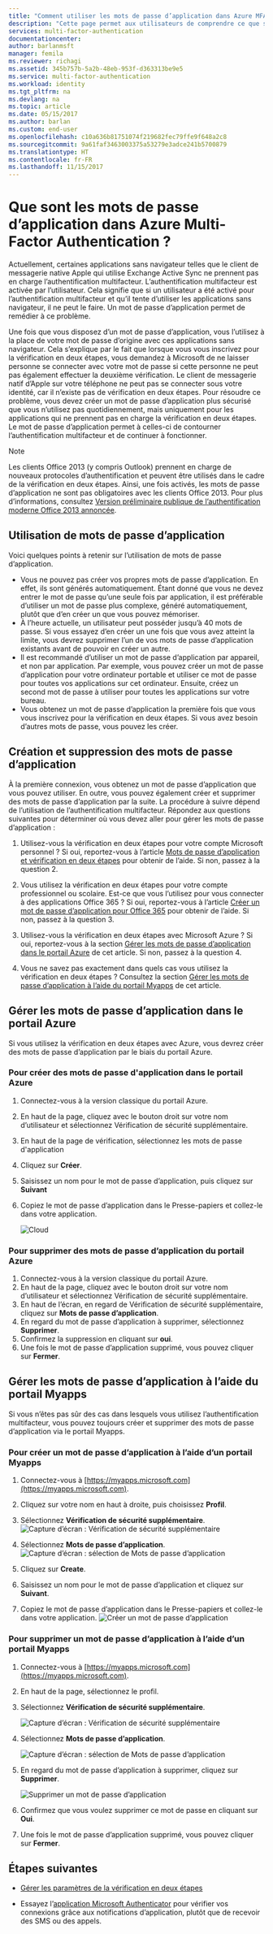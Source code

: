 ```yaml
---
title: "Comment utiliser les mots de passe d’application dans Azure MFA ? | Microsoft Docs"
description: "Cette page permet aux utilisateurs de comprendre ce que sont les mots de passe d’application et leur utilisation avec Azure MFA."
services: multi-factor-authentication
documentationcenter: 
author: barlanmsft
manager: femila
ms.reviewer: richagi
ms.assetid: 345b757b-5a2b-48eb-953f-d363313be9e5
ms.service: multi-factor-authentication
ms.workload: identity
ms.tgt_pltfrm: na
ms.devlang: na
ms.topic: article
ms.date: 05/15/2017
ms.author: barlan
ms.custom: end-user
ms.openlocfilehash: c10a636b81751074f219682fec79ffe9f648a2c8
ms.sourcegitcommit: 9a61faf3463003375a53279e3adce241b5700879
ms.translationtype: HT
ms.contentlocale: fr-FR
ms.lasthandoff: 11/15/2017
---
```

# <a name="what-are-app-passwords-in-azure-multi-factor-authentication"></a>Que sont les mots de passe d’application dans Azure Multi-Factor Authentication ?
Actuellement, certaines applications sans navigateur telles que le client de messagerie native Apple qui utilise Exchange Active Sync ne prennent pas en charge l’authentification multifacteur. L’authentification multifacteur est activée par l’utilisateur. Cela signifie que si un utilisateur a été activé pour l’authentification multifacteur et qu’il tente d’utiliser les applications sans navigateur, il ne peut le faire. Un mot de passe d’application permet de remédier à ce problème.

Une fois que vous disposez d’un mot de passe d’application, vous l’utilisez à la place de votre mot de passe d’origine avec ces applications sans navigateur. Cela s’explique par le fait que lorsque vous vous inscrivez pour la vérification en deux étapes, vous demandez à Microsoft de ne laisser personne se connecter avec votre mot de passe si cette personne ne peut pas également effectuer la deuxième vérification. Le client de messagerie natif d’Apple sur votre téléphone ne peut pas se connecter sous votre identité, car il n’existe pas de vérification en deux étapes. Pour résoudre ce problème, vous devez créer un mot de passe d’application plus sécurisé que vous n’utilisez pas quotidiennement, mais uniquement pour les applications qui ne prennent pas en charge la vérification en deux étapes. Le mot de passe d’application permet à celles-ci de contourner l’authentification multifacteur et de continuer à fonctionner.

> [!NOTE]
> Les clients Office 2013 (y compris Outlook) prennent en charge de nouveaux protocoles d’authentification et peuvent être utilisés dans le cadre de la vérification en deux étapes.  Ainsi, une fois activés, les mots de passe d’application ne sont pas obligatoires avec les clients Office 2013.  Pour plus d’informations, consultez [Version préliminaire publique de l’authentification moderne Office 2013 annoncée](https://blogs.office.com/2015/03/23/office-2013-modern-authentication-public-preview-announced/).


## <a name="how-to-use-app-passwords"></a>Utilisation de mots de passe d’application
Voici quelques points à retenir sur l’utilisation de mots de passe d’application.

* Vous ne pouvez pas créer vos propres mots de passe d’application. En effet, ils sont générés automatiquement. Étant donné que vous ne devez entrer le mot de passe qu’une seule fois par application, il est préférable d’utiliser un mot de passe plus complexe, généré automatiquement, plutôt que d’en créer un que vous pouvez mémoriser.
* À l’heure actuelle, un utilisateur peut posséder jusqu’à 40 mots de passe. Si vous essayez d’en créer un une fois que vous avez atteint la limite, vous devrez supprimer l’un de vos mots de passe d’application existants avant de pouvoir en créer un autre.
* Il est recommandé d’utiliser un mot de passe d’application par appareil, et non par application. Par exemple, vous pouvez créer un mot de passe d’application pour votre ordinateur portable et utiliser ce mot de passe pour toutes vos applications sur cet ordinateur. Ensuite, créez un second mot de passe à utiliser pour toutes les applications sur votre bureau.
* Vous obtenez un mot de passe d’application la première fois que vous vous inscrivez pour la vérification en deux étapes.  Si vous avez besoin d’autres mots de passe, vous pouvez les créer.



## <a name="creating-and-deleting-app-passwords"></a>Création et suppression des mots de passe d’application
À la première connexion, vous obtenez un mot de passe d’application que vous pouvez utiliser.  En outre, vous pouvez également créer et supprimer des mots de passe d’application par la suite.  La procédure à suivre dépend de l’utilisation de l’authentification multifacteur. Répondez aux questions suivantes pour déterminer où vous devez aller pour gérer les mots de passe d’application :

1. Utilisez-vous la vérification en deux étapes pour votre compte Microsoft personnel ? Si oui, reportez-vous à l’article [Mots de passe d’application et vérification en deux étapes](https://support.microsoft.com/help/12409/microsoft-account-app-passwords-two-step-verification) pour obtenir de l’aide. Si non, passez à la question 2.

2. Vous utilisez la vérification en deux étapes pour votre compte professionnel ou scolaire. Est-ce que vous l’utilisez pour vous connecter à des applications Office 365 ? Si oui, reportez-vous à l’article [Créer un mot de passe d’application pour Office 365](https://support.office.com/article/Create-an-app-password-for-Office-365-3e7c860f-bda4-4441-a618-b53953ee1183) pour obtenir de l’aide. Si non, passez à la question 3.

3. Utilisez-vous la vérification en deux étapes avec Microsoft Azure ? Si oui, reportez-vous à la section [Gérer les mots de passe d’application dans le portail Azure](#manage-app-passwords-in-the-Azure-portal) de cet article. Si non, passez à la question 4.

4. Vous ne savez pas exactement dans quels cas vous utilisez la vérification en deux étapes ? Consultez la section [Gérer les mots de passe d’application à l’aide du portail Myapps](#manage-app-passwords-with-the-myapps-portal) de cet article.


## <a name="manage-app-passwords-in-the-azure-portal"></a>Gérer les mots de passe d’application dans le portail Azure
Si vous utilisez la vérification en deux étapes avec Azure, vous devrez créer des mots de passe d’application par le biais du portail Azure.

### <a name="to-create-app-passwords-in-the-azure-portal"></a>Pour créer des mots de passe d'application dans le portail Azure
1. Connectez-vous à la version classique du portail Azure.
2. En haut de la page, cliquez avec le bouton droit sur votre nom d’utilisateur et sélectionnez Vérification de sécurité supplémentaire.
3. En haut de la page de vérification, sélectionnez les mots de passe d'application
4. Cliquez sur **Créer**.
5. Saisissez un nom pour le mot de passe d’application, puis cliquez sur **Suivant**
6. Copiez le mot de passe d’application dans le Presse-papiers et collez-le dans votre application.

   ![Cloud](./media/multi-factor-authentication-end-user-app-passwords/app2.png)


### <a name="to-delete-app-passwords-in-the-azure-portal"></a>Pour supprimer des mots de passe d’application du portail Azure
1. Connectez-vous à la version classique du portail Azure.
2. En haut de la page, cliquez avec le bouton droit sur votre nom d’utilisateur et sélectionnez Vérification de sécurité supplémentaire.
3. En haut de l’écran, en regard de Vérification de sécurité supplémentaire, cliquez sur **Mots de passe d’application**.
4. En regard du mot de passe d’application à supprimer, sélectionnez **Supprimer**.
5. Confirmez la suppression en cliquant sur **oui**.
6. Une fois le mot de passe d’application supprimé, vous pouvez cliquer sur **Fermer**.


## <a name="manage-app-passwords-with-the-myapps-portal"></a>Gérer les mots de passe d’application à l’aide du portail Myapps
Si vous n’êtes pas sûr des cas dans lesquels vous utilisez l’authentification multifacteur, vous pouvez toujours créer et supprimer des mots de passe d’application via le portail Myapps.

### <a name="to-create-an-app-password-using-the-myapps-portal"></a>Pour créer un mot de passe d’application à l’aide d’un portail Myapps
1. Connectez-vous à [https://myapps.microsoft.com](https://myapps.microsoft.com).
2. Cliquez sur votre nom en haut à droite, puis choisissez **Profil**.
3. Sélectionnez **Vérification de sécurité supplémentaire**.
   ![Capture d’écran : Vérification de sécurité supplémentaire](./media/multi-factor-authentication-end-user-manage/myapps1.png)

4. Sélectionnez **Mots de passe d’application**.
   ![Capture d’écran : sélection de Mots de passe d’application](./media/multi-factor-authentication-end-user-app-passwords/apppass2.png)

5. Cliquez sur **Create**.
6. Saisissez un nom pour le mot de passe d’application et cliquez sur **Suivant**.
7. Copiez le mot de passe d’application dans le Presse-papiers et collez-le dans votre application.
   ![Créer un mot de passe d’application](./media/multi-factor-authentication-end-user-app-passwords/create2.png)

### <a name="to-delete-an-app-password-using-the-myapps-portal"></a>Pour supprimer un mot de passe d’application à l’aide d’un portail Myapps
1. Connectez-vous à [https://myapps.microsoft.com](https://myapps.microsoft.com).
2. En haut de la page, sélectionnez le profil.
3. Sélectionnez **Vérification de sécurité supplémentaire**.

   ![Capture d’écran : Vérification de sécurité supplémentaire](./media/multi-factor-authentication-end-user-manage/myapps1.png)

4. Sélectionnez **Mots de passe d’application**.

   ![Capture d’écran : sélection de Mots de passe d’application](./media/multi-factor-authentication-end-user-app-passwords/apppass2.png)

5. En regard du mot de passe d’application à supprimer, cliquez sur **Supprimer**.

   ![Supprimer un mot de passe d’application](./media/multi-factor-authentication-end-user-app-passwords/delete1.png)

6. Confirmez que vous voulez supprimer ce mot de passe en cliquant sur **Oui**.
7. Une fois le mot de passe d’application supprimé, vous pouvez cliquer sur **Fermer**.

## <a name="next-steps"></a>Étapes suivantes

- [Gérer les paramètres de la vérification en deux étapes](multi-factor-authentication-end-user-manage-settings.md)

- Essayez l’[application Microsoft Authenticator](microsoft-authenticator-app-how-to.md) pour vérifier vos connexions grâce aux notifications d’application, plutôt que de recevoir des SMS ou des appels.
